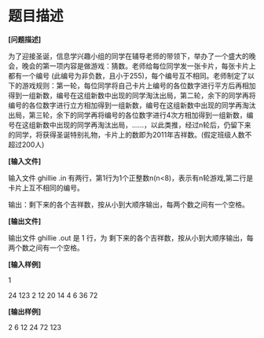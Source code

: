 # 题目描述


<p>
<strong>[问题描述] </strong> 
</p>
<p>
为了迎接圣诞，信息学兴趣小组的同学在辅导老师的带领下，举办了一个盛大的晚会，晚会的第一项内容是做游戏：猜数。老师给每位同学发一张卡片，每张卡片上都有一个编号 (此编号为非负数，且小于255)，每个编号互不相同。老师制定了以下的游戏规则：第一轮，每位同学将自己卡片上编号的各位数字进行平方后再相加得到一组新数，编号在这组新数中出现的同学淘汰出局，第二轮，余下的同学再将编号的各位数字进行立方相加得到一组新数，编号在这组新数中出现的同学再淘汰出局，第三轮，余下的同学再将编号的各位数字进行4次方相加得到一组新数，编号在这组新数中出现的同学再淘汰出局，……，以此类推，经过n轮后，仍留下来的同学，将获得圣诞特别礼物，卡片上的数即为2011年吉祥数。(假定班级人数不超过200人)
</p>
<p>
<strong>[输入文件] </strong> 
</p>
<p>
输入文件 ghillie .in 有两行，第1行为1个正整数n(n&lt;8)，表示有n轮游戏,第二行是卡片上互不相同的编号。
</p>
<p>
输出：剩下来的各个吉祥数，按从小到大顺序输出，每两个数之间有一个空格。
</p>
<p>
<strong>[输出文件] </strong> 
</p>
<p>
输出文件 ghillie .out 是 1 行，为 剩下来的各个吉祥数，按从小到大顺序输出，每两个数之间有一个空格。
</p>
<p>
<strong>[输入样例] </strong> 
</p>
<p>
1
</p>
<p>
24 123 2 12 20 14 4 6 36 72
</p>
<p>
<strong>[输出样例] </strong> 
</p>
<p>
2 6 12 24 72 123
</p>
